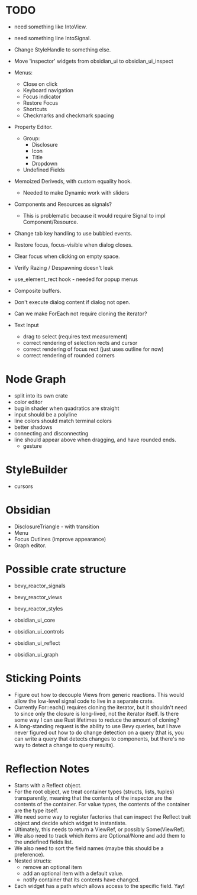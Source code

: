 # TODO

- need something like IntoView.
- need something line IntoSignal.
- Change StyleHandle to something else.
- Move 'inspector' widgets from obsidian_ui to obsidian_ui_inspect
- Menus:
  - Close on click
  - Keyboard navigation
  - Focus indicator
  - Restore Focus
  - Shortcuts
  - Checkmarks and checkmark spacing
- Property Editor.
  - Group:
    - Disclosure
    - Icon
    - Title
    - Dropdown
  - Undefined Fields
- Memoized Deriveds, with custom equality hook.
  - Needed to make Dynamic work with sliders
- Components and Resources as signals?
  - This is problematic because it would require Signal<T> to impl Component/Resource.
- Change tab key handling to use bubbled events.
- Restore focus, focus-visible when dialog closes.
- Clear focus when clicking on empty space.
- Verify Razing / Despawning doesn't leak
- use_element_rect hook - needed for popup menus
- Composite buffers.
- Don't execute dialog content if dialog not open.
- Can we make ForEach not require cloning the iterator?
- Text Input

  - drag to select (requires text measurement)
  - correct rendering of selection rects and cursor
  - correct rendering of focus rect (just uses outline for now)
  - correct rendering of rounded corners

# Node Graph

- split into its own crate
- color editor
- bug in shader when quadratics are straight
- input should be a polyline
- line colors should match terminal colors
- better shadows
- connecting and disconnecting
- line should appear above when dragging, and have rounded ends.
  - gesture

# StyleBuilder

- cursors

# Obsidian

- DisclosureTriangle - with transition
- Menu
- Focus Outlines (improve appearance)
- Graph editor.

# Possible crate structure

- bevy_reactor_signals
- bevy_reactor_views
- bevy_reactor_styles

- obsidian_ui_core
- obsidian_ui_controls
- obsidian_ui_reflect
- obsidian_ui_graph

# Sticking Points

- Figure out how to decouple Views from generic reactions. This would allow the low-level signal
  code to live in a separate crate.
- Currently For::each() requires cloning the iterator, but it shouldn't need to since only the
  closure is long-lived, not the iterator itself. Is there some way I can use Rust lifetimes to
  reduce the amount of cloning?
- A long-standing request is the ability to use Bevy queries, but I have never figured out how
  to do change detection on a query (that is, you can write a query that detects changes to
  components, but there's no way to detect a change to query results).

# Reflection Notes

- Starts with a Reflect object.
- For the root object, we treat container types (structs, lists, tuples) transparently, meaning
  that the contents of the inspector are the contents of the container. For value types,
  the contents of the container are the type itself.
- We need some way to register factories that can inspect the Reflect trait object and decide
  which widget to instantiate.
- Ultimately, this needs to return a ViewRef, or possibly Some(ViewRef).
- We also need to track which items are Optional/None and add them to the undefined fields list.
- We also need to sort the field names (maybe this should be a preference).
- Nested structs:
  - remove an optional item
  - add an optional item with a default value.
  - notify container that its contents have changed.
- Each widget has a path which allows access to the specific field. Yay!

